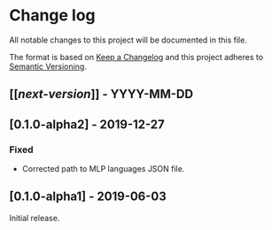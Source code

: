 # Change log
All notable changes to this project will be documented in this file.

The format is based on [Keep a Changelog](http://keepachangelog.com/)
and this project adheres to [Semantic Versioning](http://semver.org/).

## [[*next-version*]] - YYYY-MM-DD

## [0.1.0-alpha2] - 2019-12-27
### Fixed
- Corrected path to MLP languages JSON file.

## [0.1.0-alpha1] - 2019-06-03
Initial release.
